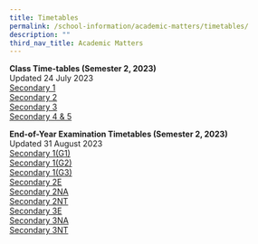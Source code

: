 ```yaml
---
title: Timetables
permalink: /school-information/academic-matters/timetables/
description: ""
third_nav_title: Academic Matters
---
```

**Class Time-tables (Semester 2, 2023)** <br>
Updated 24 July 2023
<br>
[Secondary 1](/files/2023%20sem%202_class%20timetable_sec%201.pdf)<br>
[Secondary 2](/files/2023%20sem%202_class%20timetable_sec%202.pdf)<br>
[Secondary 3](/files/2023%20sem%202_class%20timetable_sec%203.pdf)<br>
[Secondary 4 &amp; 5](/files/2023%20sem%202_class%20timetable_sec%204_5.pdf)<br>

**End-of-Year Examination Timetables (Semester 2, 2023)** <br>
Updated 31 August 2023
<br>
[Secondary 1(G1)](/files/sec%201(g1)_eye_time_table_2023.pdf)<br>
[Secondary 1(G2)](/files/sec%201(g2)_eye_time_table_2023.pdf)<br>
[Secondary 1(G3)](/files/sec%201(g3)_eye_time_table_2023.pdf)
<br>
[Secondary 2E](/files/sec%202e_eye_time_table_2023.pdf)<br>[Secondary 2NA](/files/sec%202na_eye_time_table_2023.pdf)<br>
[Secondary 2NT](/files/sec%202nt_eye_time_table_2023.pdf)<br>[Secondary 3E](/files/sec%203e_eye_time_table_2023.pdf)<br>[Secondary 3NA](/files/sec%203na_eye_time_table_2023.pdf)<br>[Secondary 3NT](/files/sec%203nt_eye_time_table_2023.pdf)